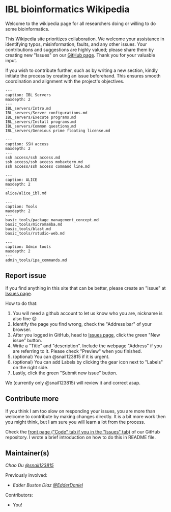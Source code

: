 # IBL bioinformatics Wikipedia

Welcome to the wikipedia page for all researchers doing or willing to do some bioinformatics.

This Wikipedia site prioritizes collaboration. We welcome your assistance in identifying typos, misinformation, faults, and any other issues. Your contributions and suggestions are highly valued; please share them by creating new "Issues" on our [GitHub page](https://github.com/snail123815/IBL-bioinformatics-wiki/issues). Thank you for your valuable input.

If you wish to contribute further, such as by writing a new section, kindly initiate the process by creating an issue beforehand. This ensures smooth coordination and alignment with the project's objectives.

```{toctree}
---
caption: IBL Servers
maxdepth: 2
---
IBL_servers/Intro.md
IBL_servers/Server configurations.md
IBL_servers/Execute programs.md
IBL_servers/Install programs.md
IBL_servers/Common questions.md
IBL_servers/Geneious prime floating license.md
```

```{toctree}
---
caption: SSH access
maxdepth: 2
---
ssh access/ssh access.md
ssh access/ssh access mobaxterm.md
ssh access/ssh access command line.md
```

```{toctree}
---
caption: ALICE
maxdepth: 2
---
alice/alice_ibl.md
```

```{toctree}
---
caption: Tools
maxdepth: 2
---
basic_tools/package_management_concept.md
basic_tools/micromamba.md
basic_tools/blast.md
basic_tools/rstudio-web.md
```

```{toctree}
---
caption: Admin tools
maxdepth: 2
---
admin_tools/ipa_commands.md
```

## Report issue

If you find anything in this site that can be better, please create an "Issue" at [Issues page](https://github.com/snail123815/IBL-bioinformatics-wiki/issues).

How to do that:

1. You will need a github account to let us know who you are, nickname is also fine 😊
2. Identify the page you find wrong, check the "Address bar" of your browser.
3. After you logged in GitHub, head to [Issues page](https://github.com/snail123815/IBL-bioinformatics-wiki/issues), click the green "New issue" button.
4. Write a "Title" and "description". Include the webpage "Address" if you are referring to it. Please check "Preview" when you finished.
5. (optional) You can @snail123815 if it is urgent.
6. (optional) You can add Labels by clicking the gear icon next to "Labels" on the right side.
7. Lastly, click the green "Submit new issue" button.

We (currently only @snail123815) will review it and correct asap.

## Contribute more

If you think I am too slow on responding your issues, you are more than welcome to contribute by making changes directly. It is a bit more work then you might think, but I am sure you will learn a lot from the process.

Check the [front page ("Code" tab if you in the "Issues" tab)](https://github.com/snail123815/IBL-bioinformatics-wiki) of our GitHub repository. I wrote a brief introduction on how to do this in README file.

## Maintainer(s)

*Chao Du [@snail123815](https://github.com/snail123815)*

Previously involved:
- *Edder Bustos Diaz [@EdderDaniel](https://github.com/EdderDaniel)*

Contributors:
- You!
